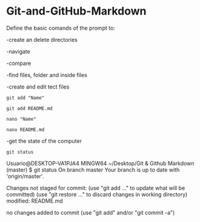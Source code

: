 # Git-and-GitHub-Markdown

Define the basic comands of the prompt to:

-create an delete directories

-navigate

-compare

-find files, folder and inside files

-create and edit tect files

	git add "Name"

	git add README.md

	nano "Name"

	nano README.md

-get the state of the computer

	git status

Usuario@DESKTOP-VA1PJA4 MINGW64 ~/Desktop/Git & Github Markdown (master)
$ git status
On branch master
Your branch is up to date with 'origin/master'.

Changes not staged for commit:
  (use "git add <file>..." to update what will be committed)
  (use "git restore <file>..." to discard changes in working directory)
        modified:   README.md

no changes added to commit (use "git add" and/or "git commit -a")
